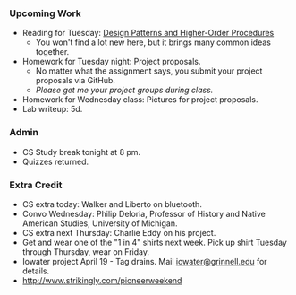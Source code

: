 ### Upcoming Work

* Reading for Tuesday: [Design Patterns and Higher-Order Procedures](../readings/hop-reading.html)
    * You won't find a lot new here, but it brings many common ideas
      together.
* Homework for Tuesday night: Project proposals.
    * No matter what the assignment says, you submit your project
      proposals via GitHub.
    * *Please get me your project groups during class.*
* Homework for Wednesday class: Pictures for project proposals.
* Lab writeup: 5d.

### Admin

* CS Study break tonight at 8 pm.
* Quizzes returned.

### Extra Credit

* CS extra today: Walker and Liberto on bluetooth.
* Convo Wednesday: Philip Deloria, Professor of History and Native American
  Studies, University of Michigan.
* CS extra next Thursday: Charlie Eddy on his project.
* Get and wear one of the "1 in 4" shirts next week.  Pick up shirt Tuesday
  through Thursday, wear on Friday.
* Iowater project April 19 - Tag drains.  Mail iowater@grinnell.edu for details.
* <http://www.strikingly.com/pioneerweekend>
